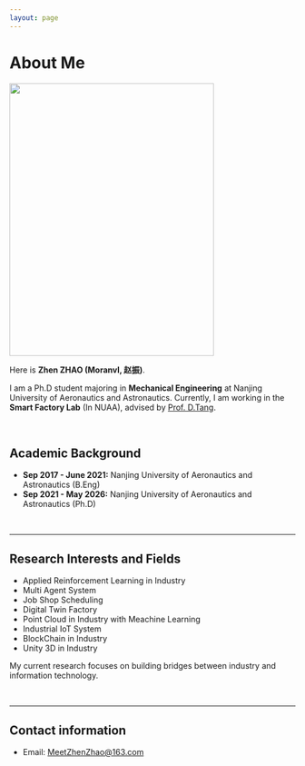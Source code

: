 ```yaml
---
layout: page
---
```


# About Me

<img src="https://moranvl.github.io//moranvl.jpg" class="floatpic" width="360" height="480">

Here is **Zhen ZHAO (Moranvl, 赵振)**.

I am a Ph.D student majoring in **Mechanical Engineering** at Nanjing University of Aeronautics and Astronautics. Currently, I am working in the **Smart Factory Lab** (In NUAA), advised by [Prof. D.Tang](https://cmee.nuaa.edu.cn/2019/1126/c11684a189146/page.htm).

<br>

## Academic Background

<!-- **<font color='red'>[Highlight]</font> I am looking for PhD to start in 2025 Fall. Contact me if you have any leads!** -->

- **Sep 2017 - June 2021:** Nanjing University of Aeronautics and Astronautics (B.Eng)
- **Sep 2021 - May 2026:** Nanjing University of Aeronautics and Astronautics (Ph.D)

<br>

---

## Research Interests and Fields

- Applied Reinforcement Learning in Industry
- Multi Agent System
- Job Shop Scheduling
- Digital Twin Factory
- Point Cloud in Industry with Meachine Learning
- Industrial IoT System
- BlockChain in Industry
- Unity 3D in Industry

My current research focuses on building bridges between industry and information technology. 

<br>

---

## Contact information

<!-- - [Online talk with me.](https://calendly.com/lancecai/meet-with-lance) -->
- Email: MeetZhenZhao@163.com
